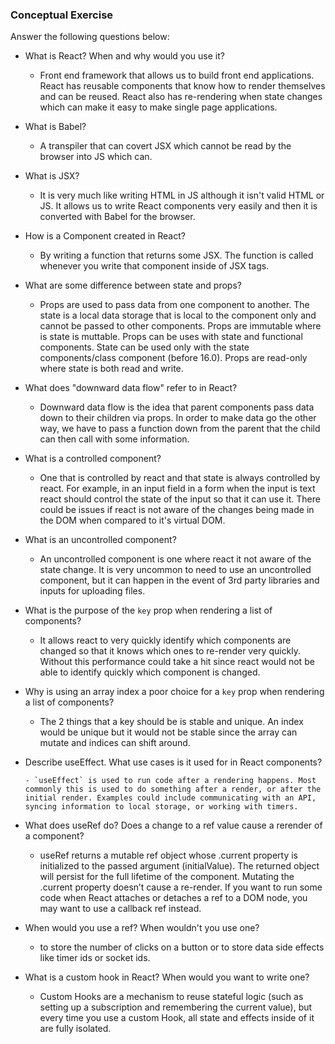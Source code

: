 ### Conceptual Exercise

Answer the following questions below:

- What is React? When and why would you use it?

  - Front end framework that allows us to build front end applications. React has reusable components that know how to render themselves and can be reused. React also has re-rendering when state changes which can make it easy to make single page applications.

- What is Babel?

  - A transpiler that can covert JSX which cannot be read by the browser into JS which can.

- What is JSX?

  - It is very much like writing HTML in JS although it isn't valid HTML or JS. It allows us to write React components very easily and then it is converted with Babel for the browser.

- How is a Component created in React?

  - By writing a function that returns some JSX. The function is called whenever you write that component inside of JSX tags.

- What are some difference between state and props?

  - Props are used to pass data from one component to another. The state is a local data storage that is local to the component only and cannot be passed to other components. Props are immutable where is state is muttable. Props can be uses with state and functional components. State can be used only with the state components/class component (before 16.0). Props are read-only where state is both read and write.

- What does "downward data flow" refer to in React?

  - Downward data flow is the idea that parent components pass data down to their children via props. In order to make data go the other way, we have to pass a function down from the parent that the child can then call with some information.

- What is a controlled component?

  - One that is controlled by react and that state is always controlled by react. For example, in an input field in a form when the input is text react should control the state of the input so that it can use it. There could be issues if react is not aware of the changes being made in the DOM when compared to it's virtual DOM.

- What is an uncontrolled component?

  - An uncontrolled component is one where react it not aware of the state change. It is very uncommon to need to use an uncontrolled component, but it can happen in the event of 3rd party libraries and inputs for uploading files.

- What is the purpose of the `key` prop when rendering a list of components?

  - It allows react to very quickly identify which components are changed so that it knows which ones to re-render very quickly. Without this performance could take a hit since react would not be able to identify quickly which component is changed.

- Why is using an array index a poor choice for a `key` prop when rendering a list of components?

  - The 2 things that a key should be is stable and unique. An index would be unique but it would not be stable since the array can mutate and indices can shift around.

- Describe useEffect. What use cases is it used for in React components?

      - `useEffect` is used to run code after a rendering happens. Most commonly this is used to do something after a render, or after the initial render. Examples could include communicating with an API, syncing information to local storage, or working with timers.

- What does useRef do? Does a change to a ref value cause a rerender of a component?

  - useRef returns a mutable ref object whose .current property is initialized to the passed argument (initialValue). The returned object will persist for the full lifetime of the component. Mutating the .current property doesn’t cause a re-render. If you want to run some code when React attaches or detaches a ref to a DOM node, you may want to use a callback ref instead.

- When would you use a ref? When wouldn't you use one?

  - to store the number of clicks on a button or to store data side effects like timer ids or socket ids.

- What is a custom hook in React? When would you want to write one?

  - Custom Hooks are a mechanism to reuse stateful logic (such as setting up a subscription and remembering the current value), but every time you use a custom Hook, all state and effects inside of it are fully isolated.
